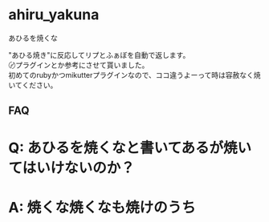 ahiru_yakuna
============

あひるを焼くな

"あひる焼き"に反応してリプとふぁぼを自動で返します。<br />
〄プラグインとか参考にさせて貰いました。<br />
初めてのrubyかつmikutterプラグインなので、ココ違うよーって時は容赦なく焼いてください。

## FAQ

# Q: あひるを焼くなと書いてあるが焼いてはいけないのか？
# A: 焼くな焼くなも焼けのうち
